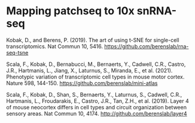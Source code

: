 # Mapping patchseq to 10x snRNA-seq

Kobak, D., and Berens, P. (2019). The art of using t-SNE for single-cell transcriptomics. Nat Commun 10, 5416. https://github.com/berenslab/rna-seq-tsne

Scala, F., Kobak, D., Bernabucci, M., Bernaerts, Y., Cadwell, C.R., Castro, J.R., Hartmanis, L., Jiang, X., Laturnus, S., Miranda, E., et al. (2021). Phenotypic variation of transcriptomic cell types in mouse motor cortex. Nature 598, 144-150. https://github.com/berenslab/mini-atlas

Scala, F., Kobak, D., Shan, S., Bernaerts, Y., Laturnus, S., Cadwell, C.R., Hartmanis, L., Froudarakis, E., Castro, J.R., Tan, Z.H., et al. (2019). Layer 4 of mouse neocortex differs in cell types and circuit organization between sensory areas. Nat Commun 10, 4174. http://github.com/berenslab/layer4

